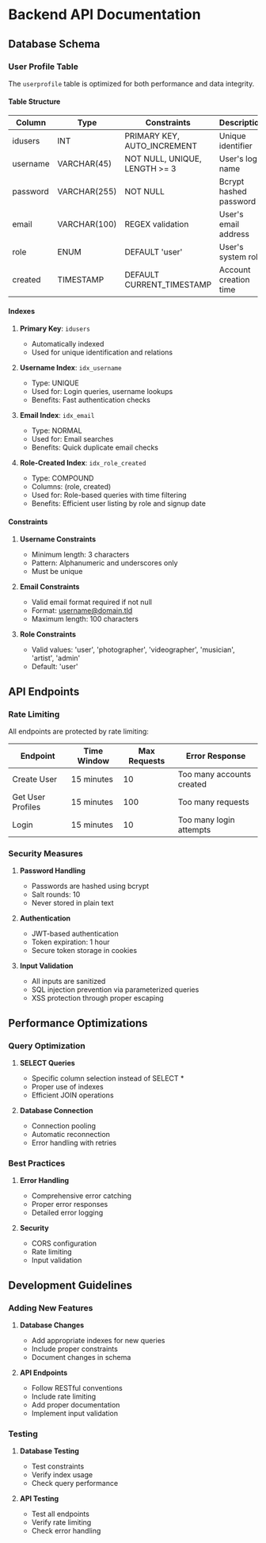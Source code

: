 # Backend API Documentation

## Database Schema

### User Profile Table

The `userprofile` table is optimized for both performance and data integrity.

#### Table Structure

| Column   | Type                                                     | Constraints                    | Description                    |
|----------|----------------------------------------------------------|--------------------------------|--------------------------------|
| idusers  | INT                                                      | PRIMARY KEY, AUTO_INCREMENT    | Unique identifier              |
| username | VARCHAR(45)                                              | NOT NULL, UNIQUE, LENGTH >= 3  | User's login name              |
| password | VARCHAR(255)                                             | NOT NULL                       | Bcrypt hashed password         |
| email    | VARCHAR(100)                                             | REGEX validation               | User's email address           |
| role     | ENUM                                                     | DEFAULT 'user'                 | User's system role             |
| created  | TIMESTAMP                                                | DEFAULT CURRENT_TIMESTAMP      | Account creation time          |

#### Indexes

1. **Primary Key**: `idusers`
   - Automatically indexed
   - Used for unique identification and relations

2. **Username Index**: `idx_username`
   - Type: UNIQUE
   - Used for: Login queries, username lookups
   - Benefits: Fast authentication checks

3. **Email Index**: `idx_email`
   - Type: NORMAL
   - Used for: Email searches
   - Benefits: Quick duplicate email checks

4. **Role-Created Index**: `idx_role_created`
   - Type: COMPOUND
   - Columns: (role, created)
   - Used for: Role-based queries with time filtering
   - Benefits: Efficient user listing by role and signup date

#### Constraints

1. **Username Constraints**
   - Minimum length: 3 characters
   - Pattern: Alphanumeric and underscores only
   - Must be unique

2. **Email Constraints**
   - Valid email format required if not null
   - Format: <username@domain.tld>
   - Maximum length: 100 characters

3. **Role Constraints**
   - Valid values: 'user', 'photographer', 'videographer', 'musician', 'artist', 'admin'
   - Default: 'user'

## API Endpoints

### Rate Limiting

All endpoints are protected by rate limiting:

| Endpoint          | Time Window | Max Requests | Error Response                    |
|-------------------|-------------|--------------|-----------------------------------|
| Create User       | 15 minutes  | 10          | Too many accounts created         |
| Get User Profiles | 15 minutes  | 100         | Too many requests                 |
| Login            | 15 minutes  | 10          | Too many login attempts           |

### Security Measures

1. **Password Handling**
   - Passwords are hashed using bcrypt
   - Salt rounds: 10
   - Never stored in plain text

2. **Authentication**
   - JWT-based authentication
   - Token expiration: 1 hour
   - Secure token storage in cookies

3. **Input Validation**
   - All inputs are sanitized
   - SQL injection prevention via parameterized queries
   - XSS protection through proper escaping

## Performance Optimizations

### Query Optimization

1. **SELECT Queries**
   - Specific column selection instead of SELECT *
   - Proper use of indexes
   - Efficient JOIN operations

2. **Database Connection**
   - Connection pooling
   - Automatic reconnection
   - Error handling with retries

### Best Practices

1. **Error Handling**
   - Comprehensive error catching
   - Proper error responses
   - Detailed error logging

2. **Security**
   - CORS configuration
   - Rate limiting
   - Input validation

## Development Guidelines

### Adding New Features

1. **Database Changes**
   - Add appropriate indexes for new queries
   - Include proper constraints
   - Document changes in schema

2. **API Endpoints**
   - Follow RESTful conventions
   - Include rate limiting
   - Add proper documentation
   - Implement input validation

### Testing

1. **Database Testing**
   - Test constraints
   - Verify index usage
   - Check query performance

2. **API Testing**
   - Test all endpoints
   - Verify rate limiting
   - Check error handling
  